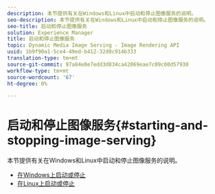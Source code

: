 ```yaml
---
description: 本节提供有关在Windows和Linux中启动和停止图像服务的说明。
seo-description: 本节提供有关在Windows和Linux中启动和停止图像服务的说明。
seo-title: 启动和停止图像服务
solution: Experience Manager
title: 启动和停止图像服务
topic: Dynamic Media Image Serving - Image Rendering API
uuid: 1b9f90a1-5ce4-49ed-b412-32d0c914b333
translation-type: tm+mt
source-git-commit: 97a84e8e7edd3d834ca42069eae7c09c00d57938
workflow-type: tm+mt
source-wordcount: '67'
ht-degree: 0%

---
```



# 启动和停止图像服务{#starting-and-stopping-image-serving}

本节提供有关在Windows和Linux中启动和停止图像服务的说明。

* [在Windows上启动或停止](t-startstop-windows.md)
* [在Linux上启动或停止](t-startstop-linux.md)

